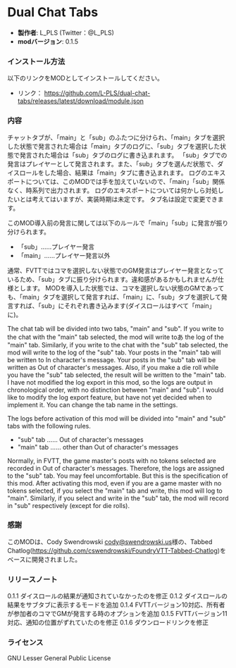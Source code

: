 # Dual Chat Tabs

* **製作者**: L_PLS (Twitter：@L_PLS)
* **modバージョン**: 0.1.5

### インストール方法

以下のリンクをMODとしてインストールしてください。

* リンク： https://github.com/L-PLS/dual-chat-tabs/releases/latest/download/module.json

### 内容
チャットタブが、「main」と「sub」のふたつに分けられ、「main」タブを選択した状態で発言された場合は「main」タブのログに、「sub」タブを選択した状態で発言された場合は「sub」タブのログに書き込まれます。
「sub」タブでの発言はプレイヤーとして発言されます。また、「sub」タブを選んだ状態で、ダイスロールをした場合、結果は「main」タブに書き込まれます。
ログのエキスポートについては、このMODでは手を加えていないので、「main」「sub」関係なく、時系列で出力されます。
ログのエキスポートについては何かしら対処したいとは考えてはいますが、実装時期は未定です。
タブ名は設定で変更できます。

このMOD導入前の発言に関しては以下のルールで「main」「sub」に発言が振り分けられます。
* 「sub」……プレイヤー発言
* 「main」……プレイヤー発言以外

通常、FVTTではコマを選択しない状態でのGM発言はプレイヤー発言となっているため、「sub」タブに振り分けられます。違和感があるかもしれませんが仕様とします。
MODを導入した状態では、コマを選択しない状態のGMであっても、「main」タブを選択して発言すれば、「main」に、「sub」タブを選択して発言すれば、「sub」にそれぞれ書き込みます(ダイスロールはすべて「main」に)。


The chat tab will be divided into two tabs, "main" and "sub". If you write to the chat with the "main" tab selected, the mod will write toあ the log of the "main" tab. Similarly, if you write to the chat with the "sub" tab selected, the mod will write to the log of the "sub" tab.
Your posts in the "main" tab will be written to In character's message.
Your posts in the "sub" tab will be written as Out of character's messages. Also, if you make a die roll while you have the "sub" tab selected, the result will be written to the "main" tab.
I have not modified the log export in this mod, so the logs are output in chronological order, with no distinction between "main" and "sub".
I would like to modify the log export feature, but have not yet decided when to implement it.
You can change the tab name in the settings.

The logs before activation of this mod will be divided into "main" and "sub" tabs with the following rules.
* "sub" tab …… Out of character's messages
* "main" tab …… other than Out of character's messages

Normally, in FVTT, the game master's posts with no tokens selected are recorded in Out of character's messages. Therefore, the logs are assigned to the "sub" tab. You may feel uncomfortable. But this is the specification of this mod.
After activating this mod, even if you are a game master with no tokens selected, if you select the "main" tab and write, this mod will log to "main". Similarly, if you select and write in the "sub" tab, the mod will record in "sub" respectively (except for die rolls).

### 感謝
このMODは、Cody Swendrowski <cody@swendrowski.us>様の、Tabbed Chatlog(https://github.com/cswendrowski/FoundryVTT-Tabbed-Chatlog)をベースに開発されました。

### リリースノート
0.1.1 ダイスロールの結果が通知されていなかったのを修正
0.1.2 ダイスロールの結果をサブタブに表示するモードを追加
0.1.4 FVTTバージョン10対応、所有者が参加者のコマでGMが発言する時のオプションを追加
0.1.5 FVTTバージョン11対応、通知の位置がずれていたのを修正
0.1.6 ダウンロードリンクを修正

### ライセンス
GNU Lesser General Public License

